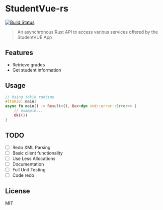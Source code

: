 # StudentVue-rs
[![Build Status](https://travis-ci.com/13laze/StudentVue-rs.svg?token=SpHdVJ8r5mp8isWTpdaF&branch=master)](https://travis-ci.com/13laze/StudentVue-rs)

> An asynchronous Rust API to access various services offered by the StudentVUE App

## Features
- Retrieve grades
- Get student information

## Usage 
```rust
// Using tokio runtime
#[tokio::main]
async fn main() -> Result<(), Box<dyn std::error::Error>> {
    // example...
    Ok(())
}
```

## TODO
- [ ] Redo XML Parsing
- [ ] Basic client functionality 
- [ ] Use Less Allocations
- [ ] Documentation
- [ ] Full Unit Testing
- [ ] Code redo

## License
MIT

